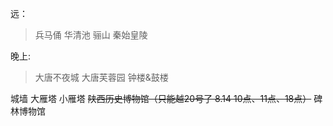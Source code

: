远：
>兵马俑 华清池 骊山 秦始皇陵

晚上:
>大唐不夜城 大唐芙蓉园 钟楼&鼓楼 

城墙
大雁塔 小雁塔
~~陕西历史博物馆（只能越20号了 8.14 10点、11点、18点）~~
碑林博物馆

